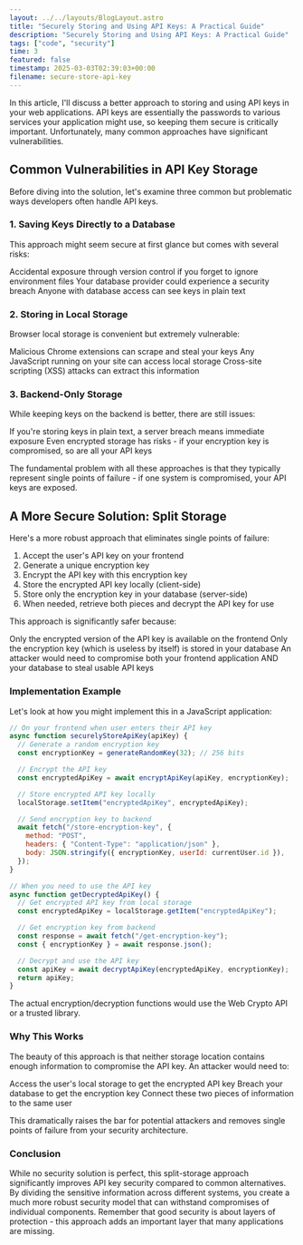 ```yaml
---
layout: ../../layouts/BlogLayout.astro
title: "Securely Storing and Using API Keys: A Practical Guide"
description: "Securely Storing and Using API Keys: A Practical Guide"
tags: ["code", "security"]
time: 3
featured: false
timestamp: 2025-03-03T02:39:03+00:00
filename: secure-store-api-key
---
```


In this article, I'll discuss a better approach to storing and using API keys in your web applications. API keys are essentially the passwords to various services your application might use, so keeping them secure is critically important. Unfortunately, many common approaches have significant vulnerabilities.

## Common Vulnerabilities in API Key Storage

Before diving into the solution, let's examine three common but problematic ways developers often handle API keys.

### 1. Saving Keys Directly to a Database

This approach might seem secure at first glance but comes with several risks:

Accidental exposure through version control if you forget to ignore environment files
Your database provider could experience a security breach
Anyone with database access can see keys in plain text

### 2. Storing in Local Storage

Browser local storage is convenient but extremely vulnerable:

Malicious Chrome extensions can scrape and steal your keys
Any JavaScript running on your site can access local storage
Cross-site scripting (XSS) attacks can extract this information

### 3. Backend-Only Storage

While keeping keys on the backend is better, there are still issues:

If you're storing keys in plain text, a server breach means immediate exposure
Even encrypted storage has risks - if your encryption key is compromised, so are all your API keys

The fundamental problem with all these approaches is that they typically represent single points of failure - if one system is compromised, your API keys are exposed.

## A More Secure Solution: Split Storage

Here's a more robust approach that eliminates single points of failure:

1. Accept the user's API key on your frontend
1. Generate a unique encryption key
1. Encrypt the API key with this encryption key
1. Store the encrypted API key locally (client-side)
1. Store only the encryption key in your database (server-side)
1. When needed, retrieve both pieces and decrypt the API key for use

This approach is significantly safer because:

Only the encrypted version of the API key is available on the frontend
Only the encryption key (which is useless by itself) is stored in your database
An attacker would need to compromise both your frontend application AND your database to steal usable API keys

### Implementation Example

Let's look at how you might implement this in a JavaScript application:

```javascript
// On your frontend when user enters their API key
async function securelyStoreApiKey(apiKey) {
  // Generate a random encryption key
  const encryptionKey = generateRandomKey(32); // 256 bits

  // Encrypt the API key
  const encryptedApiKey = await encryptApiKey(apiKey, encryptionKey);

  // Store encrypted API key locally
  localStorage.setItem("encryptedApiKey", encryptedApiKey);

  // Send encryption key to backend
  await fetch("/store-encryption-key", {
    method: "POST",
    headers: { "Content-Type": "application/json" },
    body: JSON.stringify({ encryptionKey, userId: currentUser.id }),
  });
}

// When you need to use the API key
async function getDecryptedApiKey() {
  // Get encrypted API key from local storage
  const encryptedApiKey = localStorage.getItem("encryptedApiKey");

  // Get encryption key from backend
  const response = await fetch("/get-encryption-key");
  const { encryptionKey } = await response.json();

  // Decrypt and use the API key
  const apiKey = await decryptApiKey(encryptedApiKey, encryptionKey);
  return apiKey;
}
```

The actual encryption/decryption functions would use the Web Crypto API or a trusted library.

### Why This Works

The beauty of this approach is that neither storage location contains enough information to compromise the API key. An attacker would need to:

Access the user's local storage to get the encrypted API key
Breach your database to get the encryption key
Connect these two pieces of information to the same user

This dramatically raises the bar for potential attackers and removes single points of failure from your security architecture.

### Conclusion

While no security solution is perfect, this split-storage approach significantly improves API key security compared to common alternatives. By dividing the sensitive information across different systems, you create a much more robust security model that can withstand compromises of individual components.
Remember that good security is about layers of protection - this approach adds an important layer that many applications are missing.
